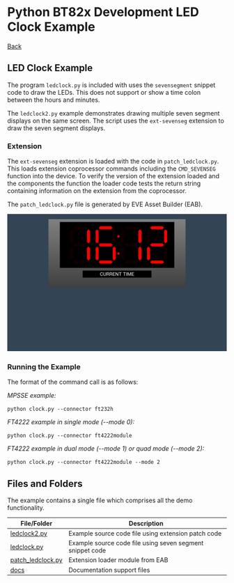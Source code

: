 # Python BT82x Development LED Clock Example

[Back](../README.md)

## LED Clock Example

The program `ledclock.py` is included with uses the `sevensegment` snippet code to draw the LEDs. This does not support or show a time colon between the hours and minutes.

The `ledclock2.py` example demonstrates drawing multiple seven segment displays on the same screen. The script uses the `ext-sevenseg` extension to draw the seven segment displays. 

### Extension

The `ext-sevenseg` extension is loaded with the code in `patch_ledclock.py`. This loads extension coprocessor commands including the `CMD_SEVENSEG` function into the device. To verify the version of the extension loaded and the components the function the loader code tests the return string containing information on the extension from the coprocessor.

The `patch_ledclock.py` file is generated by EVE Asset Builder (EAB).

![LED Clock Example](docs/clock.png)

### Running the Example

The format of the command call is as follows:

_MPSSE example:_
```
python clock.py --connector ft232h 
```

_FT4222 example in single mode (--mode 0):_

```
python clock.py --connector ft4222module 

```

_FT4222 example in dual mode (--mode 1) or quad mode (--mode 2):_

```
python clock.py --connector ft4222module --mode 2

```

## Files and Folders

The example contains a single file which comprises all the demo functionality.

| File/Folder | Description |
| --- | --- |
| [ledclock2.py](ledclock.py) | Example source code file using extension patch code |
| [ledclock.py](ledclock.py) | Example source code file using seven segment snippet code |
| [patch_ledclock.py](patch_ledclock.py) | Extension loader module from EAB |
| [docs](docs) | Documentation support files |
